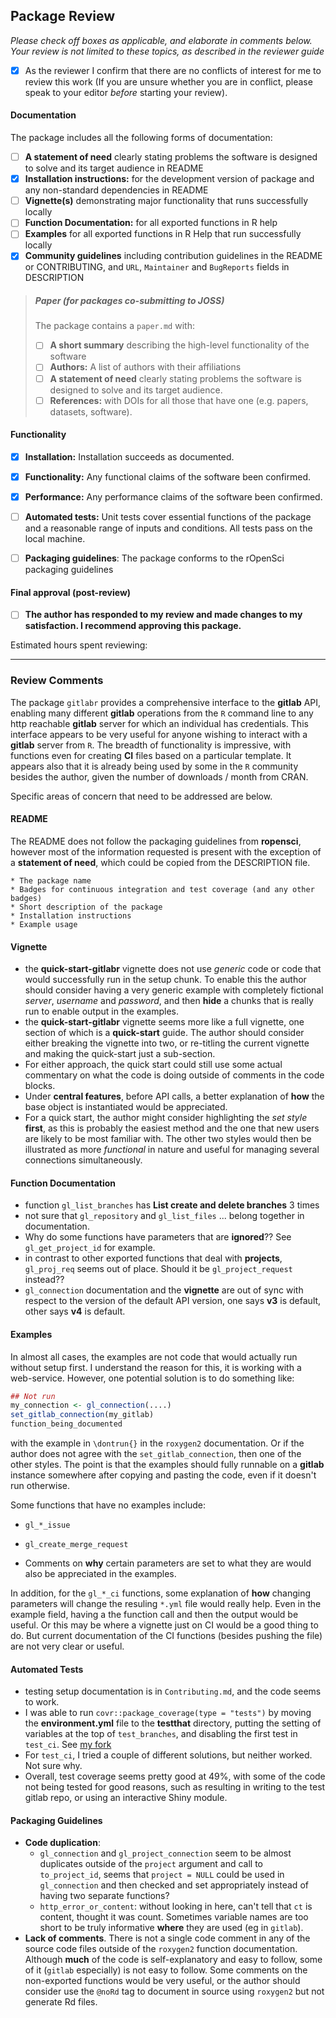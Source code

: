## Package Review

*Please check off boxes as applicable, and elaborate in comments below.  Your review is not limited to these topics, as described in the reviewer guide*

- [x] As the reviewer I confirm that there are no conflicts of interest for me to review this work (If you are unsure whether you are in conflict, please speak to your editor _before_ starting your review).

#### Documentation

The package includes all the following forms of documentation:

- [ ] **A statement of need** clearly stating problems the software is designed to solve and its target audience in README
- [x] **Installation instructions:** for the development version of package and any non-standard dependencies in README
- [ ] **Vignette(s)** demonstrating major functionality that runs successfully locally
- [ ] **Function Documentation:** for all exported functions in R help
- [ ] **Examples** for all exported functions in R Help that run successfully locally
- [x] **Community guidelines** including contribution guidelines in the README or CONTRIBUTING, and `URL`, `Maintainer` and `BugReports` fields in DESCRIPTION 

>##### Paper (for packages co-submitting to JOSS)
>
>The package contains a `paper.md` with:
>
>- [ ] **A short summary** describing the high-level functionality of the software
>- [ ] **Authors:**  A list of authors with their affiliations
>- [ ] **A statement of need** clearly stating problems the software is designed to solve and its target audience.
>- [ ] **References:** with DOIs for all those that have one (e.g. papers, datasets, software).

#### Functionality

- [x] **Installation:** Installation succeeds as documented.
- [x] **Functionality:** Any functional claims of the software been confirmed.
- [x] **Performance:** Any performance claims of the software been confirmed.
- [ ] **Automated tests:** Unit tests cover essential functions of the package
   and a reasonable range of inputs and conditions. All tests pass on the local machine.
- [ ] **Packaging guidelines**: The package conforms to the rOpenSci packaging guidelines


#### Final approval (post-review)

- [ ] **The author has responded to my review and made changes to my satisfaction. I recommend approving this package.**

Estimated hours spent reviewing: 

---

### Review Comments

The package `gitlabr` provides a comprehensive interface to the **gitlab** API, enabling many different **gitlab** operations
from the `R` command line to any http reachable **gitlab** server for which an individual has credentials. This interface
appears to be very useful for anyone wishing to interact with a **gitlab** server from `R`. The breadth of functionality is
impressive, with functions even for creating **CI** files based on a particular template. It appears also that it is already being used
by some in the `R` community besides the author, given the number of downloads / month from CRAN.

Specific areas of concern that need to be addressed are below.

#### README

The README does not follow the packaging guidelines from **ropensci**, however most of the information requested is present
with the exception of a **statement of need**, which could be copied from the DESCRIPTION file.

```
* The package name
* Badges for continuous integration and test coverage (and any other badges)
* Short description of the package
* Installation instructions
* Example usage
```

#### Vignette

- the **quick-start-gitlabr** vignette does not use *generic* code or code that would successfully run in the setup chunk. To enable
this the author should consider having a very generic example with completely fictional *server*, *username* and *password*, and then 
**hide** a chunks that is really run to enable output in the examples. 
- the **quick-start-gitlabr** vignette seems more like a full vignette, one section of which is a **quick-start** guide. The author 
should consider either breaking the vignette into two, or re-titling the current vignette and making the quick-start just a sub-section.
- For either approach, the quick start could still use some actual commentary on what the code is doing outside of comments in the code blocks.
- Under **central features**, before API calls, a better explanation of **how** the base object is instantiated would be appreciated.
- For a quick start, the author might consider highlighting the *set style* **first**, as this is probably the easiest method and the 
one that new users are likely to be most familiar with. The other two styles would then be illustrated as more *functional* in nature
and useful for managing several connections simultaneously.

#### Function Documentation

- function `gl_list_branches` has **List create and delete branches** 3 times
- not sure that `gl_repository` and `gl_list_files` ... belong together in documentation.
- Why do some functions have parameters that are **ignored**?? See `gl_get_project_id` for example.
- in contrast to other exported functions that deal with **projects**, `gl_proj_req` seems out of place. Should it be 
`gl_project_request` instead??
- `gl_connection` documentation and the **vignette** are out of sync with respect to the version of the default API version, one says 
**v3** is default, other says **v4** is default.

#### Examples

In almost all cases, the examples are not code that would actually run without setup first. I understand the reason for this, it is
working with a web-service. However, one potential solution is to do something like:

```r
## Not run
my_connection <- gl_connection(....)
set_gitlab_connection(my_gitlab)
function_being_documented
```

with the example in `\dontrun{}` in the `roxygen2` documentation. Or if the author does not agree with the `set_gitlab_connection`, then one of the other styles. The point is that the examples should fully runnable on a **gitlab** instance somewhere after copying and pasting the code, even if it doesn't run otherwise.

Some functions that have no examples include:
- `gl_*_issue`
- `gl_create_merge_request`

- Comments on **why** certain parameters are set to what they are would also be appreciated in the examples.

In addition, for the `gl_*_ci` functions, some explanation of **how** changing parameters will change the resuling `*.yml` file would
really help. Even in the example field, having a the function call and then the output would be useful. Or this may be where a vignette
just on CI would be a good thing to do. But current documentation of the CI functions (besides pushing the file) are not very clear or 
useful.

#### Automated Tests

- testing setup documentation is in `Contributing.md`, and the code seems to work.
- I was able to run `covr::package_coverage(type = "tests")` by moving the **environment.yml** file to the **testthat** directory, putting the setting of variables at the top of `test_branches`, and disabling the first test in `test_ci`. See [my fork](https://github.com/rmflight/gitlabr/tree/rmfligth_review)
- For `test_ci`, I tried a couple of different solutions, but neither worked. Not sure why. 
- Overall, test coverage seems pretty good at 49%, with some of the code not being tested for good reasons, such as resulting in writing 
to the test gitlab repo, or using an interactive Shiny module.


#### Packaging Guidelines

- **Code duplication**:
  - `gl_connection` and `gl_project_connection` seem to be almost duplicates outside
  of the `project` argument and call to `to_project_id`, seems that `project = NULL` could be used 
  in `gl_connection` and then checked and set appropriately instead of having two separate functions?
  - `http_error_or_content`: without looking in here, can't tell that `ct` is content, thought it was count. Sometimes variable names are too short to be truly informative **where** they are used (eg in `gitlab`).
- **Lack of comments**. There is not a single code comment in any of the source
  code files outside of the `roxygen2` function documentation. Although **much** of the code is self-explanatory and easy to 
  follow, some
  of it (`gitlab` especially) is not easy to follow. Some comments on the non-exported
  functions would be very useful, or the author should consider use the `@noRd` tag to document in source
  using `roxygen2` but not generate Rd files.
